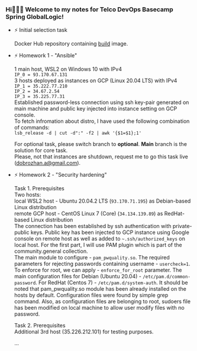 ### Hi👋👋👋 Welcome to my notes for Telco DevOps Basecamp Spring GlobalLogic!

- ⚡ Initial selection task

  Docker Hub repository containing [build](https://hub.docker.com/repository/docker/dobrozhan/onelinewebserver) image.

- ⚡ Homework 1 - "Ansible"

   1 main host, WSL2 on Windows 10 with IPv4 \
   `IP_0 = 93.170.67.131`\
   3 hosts deployed as instances on GCP (Linux 20.04 LTS) with IPv4\
   `IP_1 = 35.222.77.210`\
   `IP_2 = 34.67.2.54`\
   `IP_3 = 35.225.77.31`\
   Established password-less connection using ssh key-pair generated on main machine and public key injected into instance setting on GCP console.\
   To fetch infromation about distro, I have used the following combination of commands:\
   `lsb_release -d | cut -d":" -f2 | awk '{$1=$1};1'`

   For optional task, please switch branch to **optional**. **Main** branch is the solution for core task.\
   Please, not that instances are shutdown, request me to go this task live (dobrozhan.a@gmail.com).

- ⚡ Homework 2 - "Security hardening"

    Task 1. Prerequisites\
    Two hosts:\
    local WSL2 host - Ubuntu 20.04.2 LTS (`93.170.71.195`) 	          as Debian-based Linux distribution\
    remote GCP host -  CentOS Linux 7 (Core) (`34.134.139.89`)        as RedHat-based Linux distribution\
    The connection has been established by ssh authentication with private-public keys. Public key has been injected to GCP instance using Google console on remote host as           well as added to `~.ssh/authorized_keys` on local host. For the first part, I will use PAM plugin which is part of the community.general collection.\
    The main module to configure - `pam_pwquality.so`. The required parameters for rejecting passwords containing username - `usercheck=1`. To enforce for root, we can apply -       `enforce_for_root` parameter. The main configuration files for Debian (Ubuntu 20.04) - `/etc/pam.d/common-password`. For RedHat (Centos 7) - `/etc/pam.d/system-auth`. It         should be noted that pam_pwquality.so module has been already installed on the hosts by default. Configuration files were found by simple grep command. Also, as                 configuration files are belonging to root, sudoers file has been modified on local machine to allow user modify files with no password.
    
    Task 2. Prerequisites\
    Additional 3rd host (35.226.212.101) for testing purposes.
    
    ...

<!--
**dobrozhan/dobrozhan** is a ✨ _special_ ✨ repository because its `README.md` (this file) appears on your GitHub profile.

Here are some ideas to get you started:

- 🔭 I’m currently working on ...
- 🌱 I’m currently learning ...
- 👯 I’m looking to collaborate on ...
- 🤔 I’m looking for help with ...
- 💬 Ask me about ...
- 📫 How to reach me: ...
- 😄 Pronouns: ...
- ⚡ Fun fact: ...
-->

